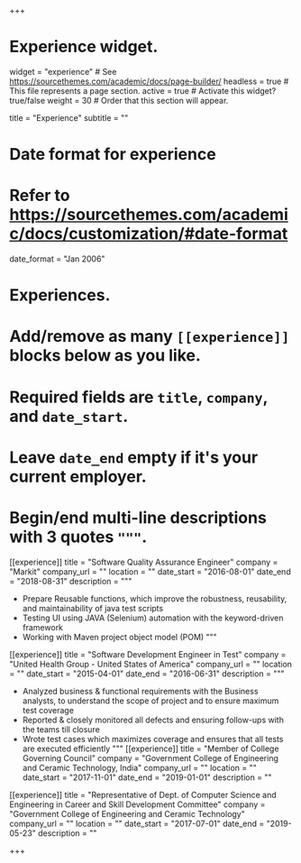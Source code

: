 +++
# Experience widget.
widget = "experience"  # See https://sourcethemes.com/academic/docs/page-builder/
headless = true  # This file represents a page section.
active = true  # Activate this widget? true/false
weight = 30  # Order that this section will appear.

title = "Experience"
subtitle = ""

# Date format for experience
#   Refer to https://sourcethemes.com/academic/docs/customization/#date-format
date_format = "Jan 2006"

# Experiences.
#   Add/remove as many `[[experience]]` blocks below as you like.
#   Required fields are `title`, `company`, and `date_start`.
#   Leave `date_end` empty if it's your current employer.
#   Begin/end multi-line descriptions with 3 quotes `"""`.
[[experience]]
  title = "Software Quality Assurance Engineer"
  company = "Markit"
  company_url = ""
  location = ""
  date_start = "2016-08-01"
  date_end = "2018-08-31"
  description = """
- Prepare Reusable functions, which improve the robustness, reusability, and maintainability of java test scripts
- Testing UI using JAVA (Selenium) automation with the keyword-driven framework
- Working with Maven project object model (POM) 
  """


[[experience]]
  title = "Software Development Engineer in Test"
  company = "United Health Group - United States of America"
  company_url = ""
  location = ""
  date_start = "2015-04-01"
  date_end = "2016-06-31"
  description = """
- Analyzed business & functional requirements with the Business analysts, to understand the scope of project and to ensure maximum test coverage
- Reported & closely monitored all defects and ensuring follow-ups with the teams till closure
- Wrote test cases which maximizes coverage and ensures that all tests are executed efficiently
  """
[[experience]]
  title = "Member of College Governing Council"
  company = "Government College of Engineering and Ceramic Technology, India"
  company_url = ""
  location = ""
  date_start = "2017-11-01"
  date_end = "2019-01-01"
  description = ""

[[experience]]
  title = "Representative of Dept. of Computer Science and Engineering in Career and Skill Development Committee"
  company = "Government College of Engineering and Ceramic Technology"
  company_url = ""
  location = ""
  date_start = "2017-07-01"
  date_end = "2019-05-23"
  description = ""


+++
